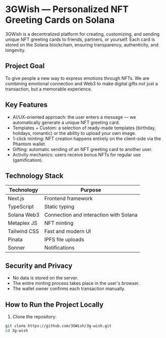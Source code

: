 # 3GWish — Personalized NFT Greeting Cards on Solana

3GWish is a decentralized platform for creating, customizing, and sending unique NFT greeting cards to friends, partners, or yourself. Each card is stored on the Solana blockchain, ensuring transparency, authenticity, and longevity.

## Project Goal

To give people a new way to express emotions through NFTs. We are combining emotional connection and Web3 to make digital gifts not just a transaction, but a memorable experience.

## Key Features

- AI/UX-oriented approach: the user enters a message — we automatically generate a unique NFT greeting card.
- Templates + Custom: a selection of ready-made templates (birthday, holidays, romantic) or the ability to upload your own image.
- 1-click minting: NFT creation happens entirely on the client-side via the Phantom wallet.
- Gifting: automatic sending of an NFT greeting card to another user.
- Activity mechanics: users receive bonus NFTs for regular use (gamification).

## Technology Stack

| Technology       | Purpose                                     |
|------------------|---------------------------------------------|
| Next.js          | Frontend framework                          |
| TypeScript       | Static typing                               |
| Solana Web3      | Connection and interaction with Solana      |
| Metaplex JS      | NFT minting                                 |
| Tailwind CSS     | Fast and modern UI                          |
| Pinata           | IPFS file uploads                           |
| Sonner           | Notifications                               |

## Security and Privacy

- No data is stored on the server.
- The entire minting process takes place in the user's browser.
- The wallet owner confirms each transaction manually.

## How to Run the Project Locally

1. Clone the repository:

```bash
git clone https://github.com/3GWish/3g-wish.git
cd 3g-wish
